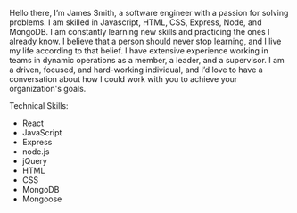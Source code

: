 Hello there, I’m James Smith, a software engineer with a passion for solving problems. I am skilled in Javascript, HTML, CSS, Express, Node, and MongoDB. I am constantly learning new skills and practicing the ones I already know. I believe that a person should never stop learning, and I live my life according to that belief. I have extensive experience working in teams in dynamic operations as a member, a leader, and a supervisor. I am a driven, focused, and hard-working individual, and I’d love to have a conversation about how I could work with you to achieve your organization's goals.

Technical Skills:
- React
- JavaScript
- Express
- node.js
- jQuery
- HTML
- CSS
- MongoDB
- Mongoose

<!---
jwsmith2340/jwsmith2340 is a ✨ special ✨ repository because its `README.md` (this file) appears on your GitHub profile.
You can click the Preview link to take a look at your changes.
--->
